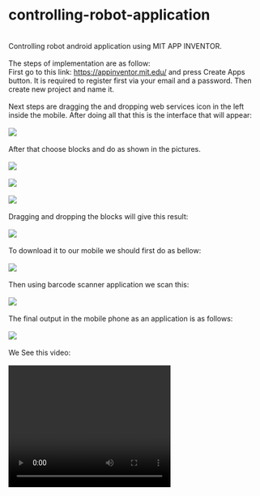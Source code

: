 # controlling-robot-application 
<br/>Controlling robot android application using MIT APP INVENTOR. <br/><br/>
The steps of implementation are as follow: <br/>
First go to this link: https://appinventor.mit.edu/ and press Create Apps button. It is required to register first via your email and a password. Then create new project and name it. <br/><br/>
Next steps are dragging the and dropping web services icon in the left inside the mobile. After doing all that this is the interface that will appear:<br/>
<br/> <img src="https://github.com/ranabameer/controlling-robot-application/blob/master/images/2.JPG" raw=true /><br/>
<br/>After that choose blocks and do as shown in the pictures.<br/>
<br/> <img src="https://github.com/ranabameer/controlling-robot-application/blob/master/images/3.JPG" raw=true /><br/>
<br/> <img src="https://github.com/ranabameer/controlling-robot-application/blob/master/images/4.JPG" raw=true /><br/>
<br/> <img src="https://github.com/ranabameer/controlling-robot-application/blob/master/images/5.JPG" raw=true /><br/>
<br/>Dragging and dropping the blocks will give this result:<br/>
<br/> <img src="https://github.com/ranabameer/controlling-robot-application/blob/master/images/1.JPG" raw=true /><br/>
<br/>To download it to our mobile we should first do as bellow:<br/>
<br/> <img src="https://github.com/ranabameer/controlling-robot-application/blob/master/images/6.JPG" raw=true /><br/>
<br/>Then using barcode scanner application we scan this:<br/>
<br/> <img src="https://github.com/ranabameer/controlling-robot-application/blob/master/images/7.JPG" raw=true /><br/>
<br/>The final output in the mobile phone as an application is as follows:<br/>
<br/> <img src="https://github.com/ranabameer/controlling-robot-application/blob/master/images/8.jpeg" raw=true /><br/>
<br/>We See this video:<br/>
<br/> <video width="320" height="240" controls>
  <source src="movie.mp4" type="video/mp4">
</video> 
